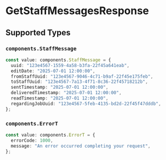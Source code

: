 # GetStaffMessagesResponse


## Supported Types

### `components.StaffMessage`

```typescript
const value: components.StaffMessage = {
  uuid: "123e4567-1559-4a58-b3fa-22f45a641eab",
  editDate: "2025-07-01 12:00:00",
  fromStaffUuid: "123e4567-9046-4c71-b9af-22f45e175feb",
  toStaffUuid: "123e4567-7a13-4f71-8c36-22f45718212b",
  sentTimestamp: "2025-07-01 12:00:00",
  deliveredTimestamp: "2025-07-01 12:00:00",
  readTimestamp: "2025-07-01 12:00:00",
  regardingJobUuid: "123e4567-5feb-4135-bd2d-22f45f47dddb",
};
```

### `components.ErrorT`

```typescript
const value: components.ErrorT = {
  errorCode: 1000,
  message: "An error occurred completing your request",
};
```

